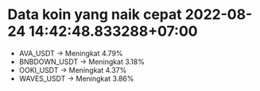 # Data koin yang naik cepat 2022-08-24 14:42:48.833288+07:00

* AVA_USDT -> Meningkat 4.79%
* BNBDOWN_USDT -> Meningkat 3.18%
* OOKI_USDT -> Meningkat 4.37%
* WAVES_USDT -> Meningkat 3.86%
